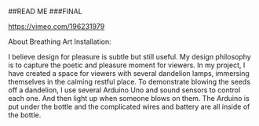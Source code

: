 ##READ ME
###FINAL 


https://vimeo.com/196231979



About Breathing Art Installation:

I believe design for pleasure is subtle but still useful. My design philosophy is to capture the poetic and pleasure moment for viewers. In my project, I have created a space for viewers with several dandelion lamps, immersing themselves in the calming restful place. To demonstrate blowing the seeds off a dandelion, I use several Arduino Uno and sound sensors to control each one. And then light up when someone blows on them. The Arduino is put under the bottle and the complicated wires and battery are all inside of the bottle.